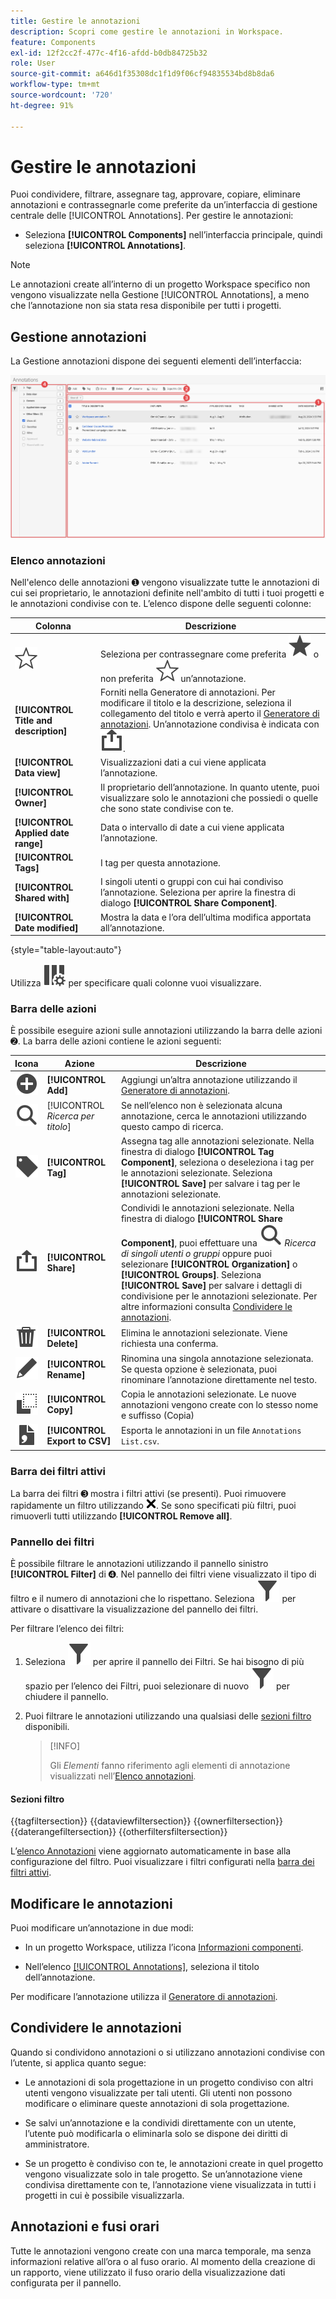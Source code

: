 ```yaml
---
title: Gestire le annotazioni
description: Scopri come gestire le annotazioni in Workspace.
feature: Components
exl-id: 12f2cc2f-477c-4f16-afdd-b0db84725b32
role: User
source-git-commit: a646d1f35308dc1f1d9f06cf94835534bd8b8da6
workflow-type: tm+mt
source-wordcount: '720'
ht-degree: 91%

---
```


# Gestire le annotazioni

Puoi condividere, filtrare, assegnare tag, approvare, copiare, eliminare annotazioni e contrassegnarle come preferite da un’interfaccia di gestione centrale delle [!UICONTROL Annotations]. Per gestire le annotazioni:

* Seleziona **[!UICONTROL Components]** nell’interfaccia principale, quindi seleziona **[!UICONTROL Annotations]**.


>[!NOTE]
>
>Le annotazioni create all’interno di un progetto Workspace specifico non vengono visualizzate nella Gestione [!UICONTROL Annotations], a meno che l’annotazione non sia stata resa disponibile per tutti i progetti.
>

## Gestione annotazioni

La Gestione annotazioni dispone dei seguenti elementi dell’interfaccia:

![Interfaccia Annotazioni](assets/annotations-manager.png)

### Elenco annotazioni

Nell&#39;elenco delle annotazioni ➊ vengono visualizzate tutte le annotazioni di cui sei proprietario, le annotazioni definite nell&#39;ambito di tutti i tuoi progetti e le annotazioni condivise con te. L’elenco dispone delle seguenti colonne:

| Colonna | Descrizione |
| --- | --- | 
| ![StarOutline](/help/assets/icons/StarOutline.svg) | Seleziona per contrassegnare come preferita ![Star](/help/assets/icons/Star.svg) o non preferita ![StarOutline](/help/assets/icons/StarOutline.svg) un’annotazione. |
| **[!UICONTROL Title and description]** | Forniti nella Generatore di annotazioni. Per modificare il titolo e la descrizione, seleziona il collegamento del titolo e verrà aperto il [Generatore di annotazioni](/help/components/annotations/create-annotations.md#annotation-builder). Un’annotazione condivisa è indicata con ![Condividi](/help/assets/icons/ShareAlt.svg). |
| **[!UICONTROL Data view]** | Visualizzazioni dati a cui viene applicata l’annotazione. |
| **[!UICONTROL Owner]** | Il proprietario dell’annotazione. In quanto utente, puoi visualizzare solo le annotazioni che possiedi o quelle che sono state condivise con te. |
| **[!UICONTROL Applied date range]** | Data o intervallo di date a cui viene applicata l’annotazione. |
| **[!UICONTROL Tags]** | I tag per questa annotazione. |
| **[!UICONTROL Shared with]** | I singoli utenti o gruppi con cui hai condiviso l’annotazione. Seleziona per aprire la finestra di dialogo **[!UICONTROL Share Component]**. |
| **[!UICONTROL Date modified]** | Mostra la data e l’ora dell’ultima modifica apportata all’annotazione. |

{style="table-layout:auto"}

Utilizza ![ColumnSetting](/help/assets/icons/ColumnSetting.svg) per specificare quali colonne vuoi visualizzare.

### Barra delle azioni

È possibile eseguire azioni sulle annotazioni utilizzando la barra delle azioni ➋. La barra delle azioni contiene le azioni seguenti:

| Icona | Azione | Descrizione |
|:--:|---|---|
| ![AddCircle](/help/assets/icons/AddCircle.svg) | **[!UICONTROL Add]** | Aggiungi un’altra annotazione utilizzando il [Generatore di annotazioni](create-annotations.md#annotation-builder). |
| ![Ricerca](/help/assets/icons/Search.svg) | [!UICONTROL *Ricerca per titolo*] | Se nell’elenco non è selezionata alcuna annotazione, cerca le annotazioni utilizzando questo campo di ricerca. |
| ![Etichetta](/help/assets/icons/Label.svg) | **[!UICONTROL Tag]** | Assegna tag alle annotazioni selezionate. Nella finestra di dialogo **[!UICONTROL Tag Component]**, seleziona o deseleziona i tag per le annotazioni selezionate. Seleziona **[!UICONTROL Save]** per salvare i tag per le annotazioni selezionate. |
| ![Condividi](/help/assets/icons/ShareAlt.svg) | **[!UICONTROL Share]** | Condividi le annotazioni selezionate. Nella finestra di dialogo **[!UICONTROL Share Component]**, puoi effettuare una ![Ricerca](/help/assets/icons/Search.svg) *Ricerca di singoli utenti o gruppi* oppure puoi selezionare **[!UICONTROL Organization]** o **[!UICONTROL Groups]**. Seleziona **[!UICONTROL Save]** per salvare i dettagli di condivisione per le annotazioni selezionate. Per altre informazioni consulta [Condividere le annotazioni](#share-annotations). |
| ![Elimina](/help/assets/icons/Delete.svg) | **[!UICONTROL Delete]** | Elimina le annotazioni selezionate. Viene richiesta una conferma. |
| ![Modifica](/help/assets/icons/Edit.svg) | **[!UICONTROL Rename]** | Rinomina una singola annotazione selezionata. Se questa opzione è selezionata, puoi rinominare l’annotazione direttamente nel testo. |
| ![Copia](/help/assets/icons/Copy.svg) | **[!UICONTROL Copy]** | Copia le annotazioni selezionate. Le nuove annotazioni vengono create con lo stesso nome e suffisso (Copia) |
| ![FileCSV](/help/assets/icons/FileCSV.svg) | **[!UICONTROL Export to CSV]** | Esporta le annotazioni in un file `Annotations List.csv`. |

### Barra dei filtri attivi

La barra dei filtri ➌ mostra i filtri attivi (se presenti). Puoi rimuovere rapidamente un filtro utilizzando ![CrossSize75](/help/assets/icons/CrossSize75.svg). Se sono specificati più filtri, puoi rimuoverli tutti utilizzando **[!UICONTROL Remove all]**.

### Pannello dei filtri

È possibile filtrare le annotazioni utilizzando il pannello sinistro **[!UICONTROL Filter]** di ➍. Nel pannello dei filtri viene visualizzato il tipo di filtro e il numero di annotazioni che lo rispettano. Seleziona ![Filtro](/help/assets/icons/Filter.svg) per attivare o disattivare la visualizzazione del pannello dei filtri.

Per filtrare l’elenco dei filtri:

1. Seleziona ![Filtro](/help/assets/icons/Filter.svg) per aprire il pannello dei Filtri. Se hai bisogno di più spazio per l’elenco dei Filtri, puoi selezionare di nuovo ![Filtro](/help/assets/icons/Filter.svg) per chiudere il pannello.
1. Puoi filtrare le annotazioni utilizzando una qualsiasi delle [sezioni filtro](#filter-sections) disponibili.

   >[!INFO]
   >
   >Gli *Elementi* fanno riferimento agli elementi di annotazione visualizzati nell’[Elenco annotazioni](manage-annotations.md#annotations-list).
   > 

#### Sezioni filtro

{{tagfiltersection}}
{{dataviewfiltersection}}
{{ownerfiltersection}}
{{daterangefiltersection}}
{{otherfiltersfiltersection}}


L’[elenco Annotazioni](manage-annotations.md#annotations-list) viene aggiornato automaticamente in base alla configurazione del filtro. Puoi visualizzare i filtri configurati nella [barra dei filtri attivi](manage-annotations.md#active-filter-bar).


## Modificare le annotazioni

Puoi modificare un’annotazione in due modi:

* In un progetto Workspace, utilizza l’icona [Informazioni componenti](/help/components/use-components-in-workspace.md#component-info).

* Nell’elenco [[!UICONTROL Annotations] &#x200B;](#annotations-list), seleziona il titolo dell’annotazione.

Per modificare l’annotazione utilizza il [Generatore di annotazioni](/help/components/annotations/create-annotations.md#annotation-builder).

## Condividere le annotazioni

Quando si condividono annotazioni o si utilizzano annotazioni condivise con l’utente, si applica quanto segue:

* Le annotazioni di sola progettazione in un progetto condiviso con altri utenti vengono visualizzate per tali utenti. Gli utenti non possono modificare o eliminare queste annotazioni di sola progettazione.
* Se salvi un’annotazione e la condividi direttamente con un utente, l’utente può modificarla o eliminarla solo se dispone dei diritti di amministratore.

* Se un progetto è condiviso con te, le annotazioni create in quel progetto vengono visualizzate solo in tale progetto. Se un’annotazione viene condivisa direttamente con te, l’annotazione viene visualizzata in tutti i progetti in cui è possibile visualizzarla.

## Annotazioni e fusi orari

Tutte le annotazioni vengono create con una marca temporale, ma senza informazioni relative all’ora o al fuso orario. Al momento della creazione di un rapporto, viene utilizzato il fuso orario della visualizzazione dati configurata per il pannello.
